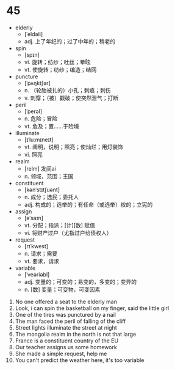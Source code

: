 # 45

- elderly
  - [ˈeldəli]
  - adj. 上了年纪的；过了中年的；稍老的
- spin
  - [spɪn]
  - vi. 旋转；纺纱；吐丝；晕眩
  - vt. 使旋转；纺纱；编造；结网
- puncture
  - [ˈpʌŋktʃər]
  - n. （轮胎被扎的）小孔；刺痕；刺伤
  - v. 刺穿；（被）戳破；使突然泄气；打断
- peril
  - [ˈperəl]
  - n. 危险；冒险
  - vt. 危及；置......于险境
- illuminate
  - [ɪˈluːmɪneɪt]
  - vt. 阐明，说明；照亮；使灿烂；用灯装饰
  - vi. 照亮
- realm
  - [relm] 发间ai
  - n. 领域，范围；王国
- constituent
  - [kənˈstɪtʃuənt]
  - n. 成分；选民；委托人
  - adj. 构成的；选举的；有任命（或选举）权的；立宪的
- assign
  - [əˈsaɪn]
  - vt. 分配；指派；[计][数] 赋值
  - vi. 将财产过户（尤指过户给债权人） 
- request
  - [rɪˈkwest]
  - n. 请求；需要
  - vt. 要求，请求
- variable
  - [ˈveəriəbl] 
  - adj. 变量的；可变的；易变的，多变的；变异的
  - n. [数] 变量；可变物，可变因素

1. No one offered a seat to the elderly man
2. Look, i can spin the basketball on my finger, said the little girl
3. One of the tires was punctured by a nail
4. The man faced the peril of falling of the cliff
5. Street lights illuminate the street at night
6. The mongolia realm in the north is not that large
7. France is a constituent country of the EU
8. Our teacher assigns us some homework
9. She made a simple request, help me
10. You can't predict the weather here, it's too variable